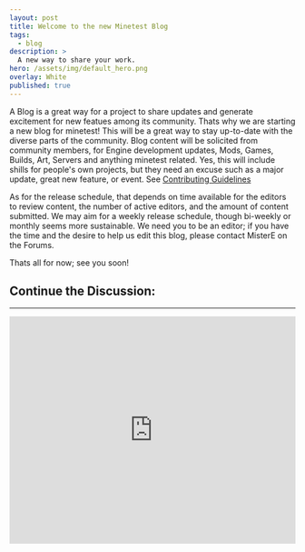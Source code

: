 ```yaml
---
layout: post
title: Welcome to the new Minetest Blog
tags:
  - blog
description: >
  A new way to share your work.
hero: /assets/img/default_hero.png
overlay: White
published: true
---
```




A Blog is a great way for a project to share updates and generate excitement for new featues among its community. Thats why we are starting a new blog for minetest! This will be a great way to stay up-to-date with the diverse parts of the community. Blog content will be solicited from community members, for Engine development updates, Mods, Games, Builds, Art, Servers and anything minetest related. Yes, this will include shills for people's own projects, but they need an excuse such as a major update, great new feature, or event. See [Contributing Guidelines](https://minetestblog.github.io/about/)

As for the release schedule, that depends on time available for the editors to review content, the number of active editors, and the amount of content submitted. We may aim for a weekly release schedule, though bi-weekly or monthly seems more sustainable. We need you to be an editor; if you have the time and the desire to help us edit this blog, please contact MisterE on the Forums. 

Thats all for now; see you soon!

## Continue the Discussion:
------------------------------------------------


<iframe src="https://forum.minetest.net/viewtopic.php?f=3&t=27713" style="width: 100%; height: 400px; border: 0px"></iframe>

